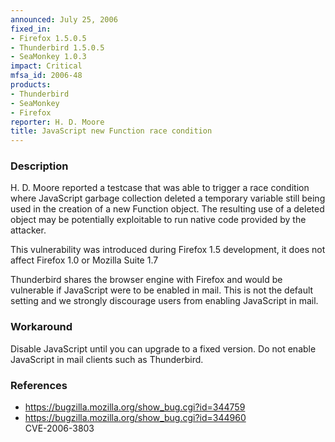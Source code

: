 ```yaml
---
announced: July 25, 2006
fixed_in:
- Firefox 1.5.0.5
- Thunderbird 1.5.0.5
- SeaMonkey 1.0.3
impact: Critical
mfsa_id: 2006-48
products:
- Thunderbird
- SeaMonkey
- Firefox
reporter: H. D. Moore
title: JavaScript new Function race condition
---
```


<h3>Description</h3>

<p>H. D. Moore reported a testcase that was able to trigger a race
condition where JavaScript garbage collection deleted a temporary
variable still being used in the creation of a new Function object.
The resulting use of a deleted object may be potentially exploitable
to run native code provided by the attacker.</p>

<p>This vulnerability was introduced during Firefox 1.5 development, it does
not affect Firefox 1.0 or Mozilla Suite 1.7</p>

<p class="note">Thunderbird shares the browser engine with Firefox
and would be vulnerable if JavaScript were to be enabled in mail. This is not
the default setting and we strongly discourage users from enabling
JavaScript in mail.</p>

<h3>Workaround</h3>

<p>Disable JavaScript until you can upgrade to a fixed version. Do not enable
JavaScript in mail clients such as Thunderbird.</p>

<h3>References</h3>

<ul>
<li><a href="https://bugzilla.mozilla.org/show_bug.cgi?id=344759">
https://bugzilla.mozilla.org/show_bug.cgi?id=344759</a></li>
<li><a href="https://bugzilla.mozilla.org/show_bug.cgi?id=344960">
https://bugzilla.mozilla.org/show_bug.cgi?id=344960</a><br/>
CVE-2006-3803</li>
</ul>




